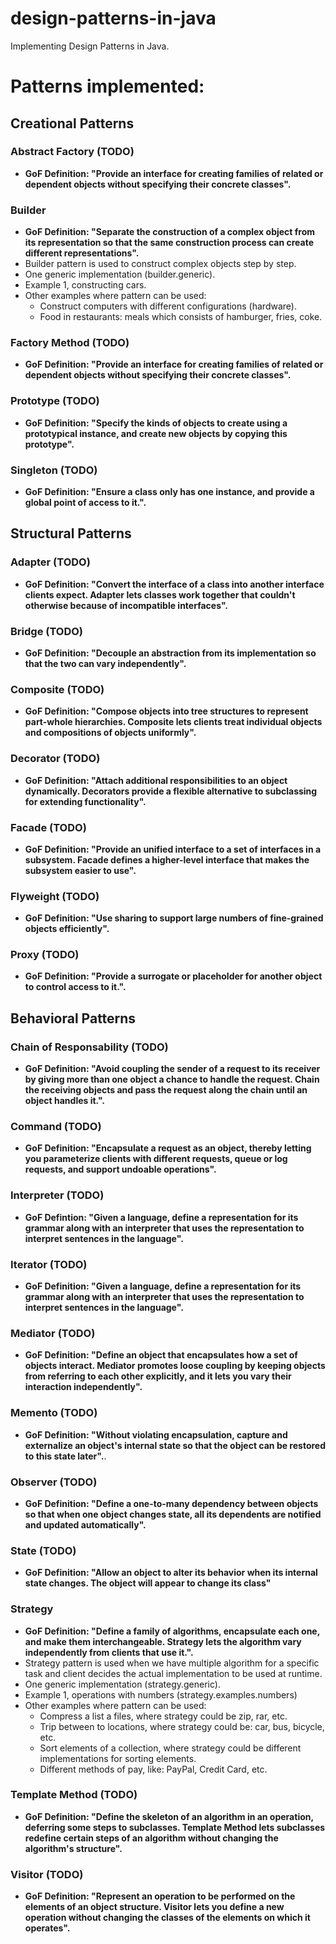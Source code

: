 # design-patterns-in-java

Implementing Design Patterns in Java.

# Patterns implemented:

## Creational Patterns

### Abstract Factory (TODO)

- **GoF Definition: "Provide an interface for creating families of related or dependent objects without specifying their concrete classes".**

### Builder

- **GoF Definition: "Separate the construction of a complex object from its representation so that the same construction process can create different representations".**
- Builder pattern is used to construct complex objects step by step.
- One generic implementation (builder.generic).
- Example 1, constructing cars.
- Other examples where pattern can be used:
    - Construct computers with different configurations (hardware).
    - Food in restaurants: meals which consists of hamburger, fries, coke. 
    
### Factory Method (TODO)

- **GoF Definition: "Provide an interface for creating families of related or dependent objects without specifying their concrete classes".**    

### Prototype (TODO)

- **GoF Definition: "Specify the kinds of objects to create using a prototypical instance, and create new objects by copying this prototype".**

### Singleton (TODO)

- **GoF Definition: "Ensure a class only has one instance, and provide a global point of access to it.".**

## Structural Patterns

### Adapter (TODO)

- **GoF Definition: "Convert the interface of a class into another interface clients expect. Adapter lets classes work together that couldn't otherwise because of incompatible interfaces".**

### Bridge (TODO)

- **GoF Definition: "Decouple an abstraction from its implementation so that the two can vary independently".**

### Composite (TODO)

- **GoF Definition: "Compose objects into tree structures to represent part-whole hierarchies. Composite lets clients treat individual objects and compositions of objects uniformly".**

### Decorator (TODO)

- **GoF Definition: "Attach additional responsibilities to an object dynamically. Decorators provide a flexible alternative to subclassing for extending functionality".**

### Facade (TODO)

- **GoF Definition: "Provide an unified interface to a set of interfaces in a subsystem. Facade defines a higher-level interface that makes the subsystem easier to use".**

### Flyweight (TODO)

- **GoF Definition: "Use sharing to support large numbers of fine-grained objects efficiently".**

### Proxy (TODO)

- **GoF Definition: "Provide a surrogate or placeholder for another object to control access to it.".**

## Behavioral Patterns

### Chain of Responsability (TODO)

- **GoF Definition: "Avoid coupling the sender of a request to its receiver by giving more than one object a chance to handle the request. Chain the receiving objects and pass the request along the chain until an object handles it.".**

### Command (TODO)

- **GoF Definition: "Encapsulate a request as an object, thereby letting you parameterize clients with different requests, queue or log requests, and support undoable operations".**

### Interpreter (TODO)

- **GoF Defintion: "Given a language, define a representation for its grammar along with an interpreter that uses the representation to interpret sentences in the language".**

### Iterator (TODO)

- **GoF Definition: "Given a language, define a representation for its grammar along with an interpreter that uses the representation to interpret sentences in the language".**

### Mediator (TODO)

- **GoF Definition: "Define an object that encapsulates how a set of objects interact. Mediator promotes loose coupling by keeping objects from referring to each other explicitly, and it lets you vary their interaction independently".**

### Memento (TODO)

- **GoF Definition: "Without violating encapsulation, capture and externalize an object's internal state so that the object can be restored to this state later".**.

### Observer (TODO)

- **GoF Definition: "Define a one-to-many dependency between objects so that when one object changes state, all its dependents are notified and updated automatically".**

### State (TODO)

- **GoF Definition: "Allow an object to alter its behavior when its internal state changes. The object will appear to change its class"**

### Strategy

- **GoF Definition: "Define a family of algorithms, encapsulate each one, and make them interchangeable. Strategy lets the algorithm vary independently from clients that use it.".**
- Strategy pattern is used when we have multiple algorithm for a specific task and client decides the actual implementation to be used at runtime.
- One generic implementation (strategy.generic).
- Example 1, operations with numbers (strategy.examples.numbers)
- Other examples where pattern can be used:
    - Compress a list a files, where strategy could be zip, rar, etc.
    - Trip between to locations, where strategy could be: car, bus, bicycle, etc.
    - Sort elements of a collection, where strategy could be different implementations for sorting elements.
    - Different methods of pay, like: PayPal, Credit Card, etc.

### Template Method (TODO)

- **GoF Definition: "Define the skeleton of an algorithm in an operation, deferring some steps to subclasses. Template Method lets subclasses redefine certain steps of an algorithm without changing the algorithm's structure".**

### Visitor (TODO)

- **GoF Definition: "Represent an operation to be performed on the elements of an object structure. Visitor lets you define a new operation without changing the classes of the elements on which it operates".**



